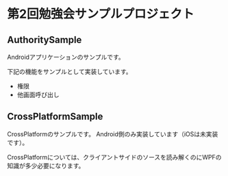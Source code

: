 # 第2回勉強会サンプルプロジェクト

## AuthoritySample
Androidアプリケーションのサンプルです。

下記の機能をサンプルとして実装しています。
* 権限
* 他画面呼び出し

## CrossPlatformSample
CrossPlatformのサンプルです。
Android側のみ実装しています（iOSは未実装です）。

CrossPlatformについては、クライアントサイドのソースを読み解くのにWPFの知識が多少必要になります。
